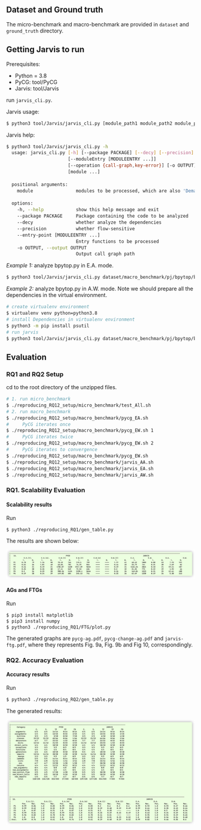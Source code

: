 ## Dataset and Ground truth

The micro-benchmark and macro-benchmark are provided in `dataset` and `ground_truth` directory.

## Getting Jarvis to run

Prerequisites:

* Python = 3.8
* PyCG: tool/PyCG
* Jarvis: tool/Jarvis

run `jarvis_cli.py`.

Jarvis usage:

```bash
$ python3 tool/Jarvis/jarvis_cli.py [module_path1 module_path2 module_path3...] [--package] [--decy] [-o output_path]
```

Jarvis help:

```bash
$ python3 tool/Jarvis/jarvis_cli.py -h
  usage: jarvis_cli.py [-h] [--package PACKAGE] [--decy] [--precision]
                       [--moduleEntry [MODULEENTRY ...]]
                       [--operation {call-graph,key-error}] [-o OUTPUT]
                       [module ...]

  positional arguments:
    module                modules to be processed, which are also 'Demands' in D.W. mode 

  options:
    -h, --help            show this help message and exit
    --package PACKAGE     Package containing the code to be analyzed
    --decy                whether analyze the dependencies
    --precision           whether flow-sensitive
    --entry-point [MODULEENTRY ...]
                          Entry functions to be processed
    -o OUTPUT, --output OUTPUT
                          Output call graph path
```

*Example 1:* analyze bpytop.py in E.A. mode.

```bash
$ python3 tool/Jarvis/jarvis_cli.py dataset/macro_benchmark/pj/bpytop/bpytop.py --package dataset/macro_benchmark/pj/bpytop -o jarvis.json
```

*Example 2:* analyze bpytop.py in A.W. mode. Note we should prepare all the dependencies in the virtual environment.

```bash
# create virtualenv environment
$ virtualenv venv python=python3.8
# install Dependencies in virtualenv environment
$ python3 -m pip install psutil
# run jarvis
$ python3 tool/Jarvis/jarvis_cli.py dataset/macro_benchmark/pj/bpytop/bpytop.py --package dataset/macro_benchmark/pj/bpytop --decy -o jarvis.json
```




## Evaluation 

### RQ1 and RQ2 Setup

cd to the root directory of the unzipped files.

```bash
# 1. run micro_benchmark
$ ./reproducing_RQ12_setup/micro_benchmark/test_All.sh
# 2. run macro_benchmark
$ ./reproducing_RQ12_setup/macro_benchmark/pycg_EA.sh
#     PyCG iterates once
$ ./reproducing_RQ12_setup/macro_benchmark/pycg_EW.sh 1
#     PyCG iterates twice
$ ./reproducing_RQ12_setup/macro_benchmark/pycg_EW.sh 2
#     PyCG iterates to convergence 
$ ./reproducing_RQ12_setup/macro_benchmark/pycg_EW.sh
$ ./reproducing_RQ12_setup/macro_benchmark/jarvis_AA.sh
$ ./reproducing_RQ12_setup/macro_benchmark/jarvis_EA.sh
$ ./reproducing_RQ12_setup/macro_benchmark/jarvis_AW.sh
```

### RQ1. Scalability Evaluation


#### Scalability results

Run

```bash
$ python3 ./reproducing_RQ1/gen_table.py
```

The results are shown below:

![scalability](Jarvis/reproducing_RQ1/scalability.png)

#### AGs and FTGs 

Run 

```shell
$ pip3 install matplotlib
$ pip3 install numpy
$ python3 ./reproducing_RQ1/FTG/plot.py
```

The generated graphs are `pycg-ag.pdf`, `pycg-change-ag.pdf` and `jarvis-ftg.pdf`, where they represents Fig. 9a, Fig. 9b and Fig 10, correspondingly.



### RQ2. Accuracy Evaluation

#### Accuracy results

Run

```bash
$ python3 ./reproducing_RQ2/gen_table.py     
```

The generated results:

![accuracy](Jarvis/reproducing_RQ2/accuracy.png)